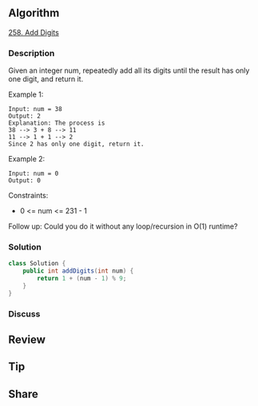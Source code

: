 ## Algorithm

[258. Add Digits](https://leetcode.com/problems/add-digits/)

### Description

Given an integer num, repeatedly add all its digits until the result has only one digit, and return it.


Example 1:

```
Input: num = 38
Output: 2
Explanation: The process is
38 --> 3 + 8 --> 11
11 --> 1 + 1 --> 2
Since 2 has only one digit, return it.
```

Example 2:

```
Input: num = 0
Output: 0
```

Constraints:

- 0 <= num <= 231 - 1

Follow up: Could you do it without any loop/recursion in O(1) runtime?

### Solution

```java
class Solution {
    public int addDigits(int num) {
        return 1 + (num - 1) % 9;
    }
}
```

### Discuss

## Review


## Tip


## Share
